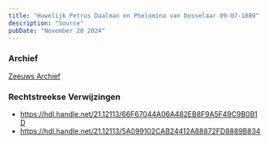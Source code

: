 ```yaml
---
title: "Huwelijk Petrus Daalman en Phelomina van Dosselaar 09-07-1889"
description: "Source"
pubDate: "November 20 2024"
---
```


### Archief
[Zeeuws Archief](https://www.zeeuwsarchief.nl/)

### Rechtstreekse Verwijzingen
- https://hdl.handle.net/21.12113/66F67044A06A482EB8F9A5F49C9B0B1D
- https://hdl.handle.net/21.12113/5A099102CAB24412A88872FD8889B834